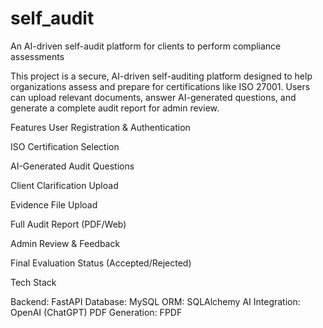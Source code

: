# self_audit

An AI-driven self-audit platform for clients to perform compliance assessments

This project is a secure, AI-driven self-auditing platform designed to help organizations assess and prepare for certifications like ISO 27001. Users can upload relevant documents, answer AI-generated questions, and generate a complete audit report for admin review.

Features
User Registration & Authentication

ISO Certification Selection

AI-Generated Audit Questions

Client Clarification Upload

Evidence File Upload

Full Audit Report (PDF/Web)

Admin Review & Feedback

Final Evaluation Status (Accepted/Rejected)

Tech Stack

Backend: FastAPI
Database: MySQL
ORM: SQLAlchemy
AI Integration: OpenAI (ChatGPT)
PDF Generation: FPDF

